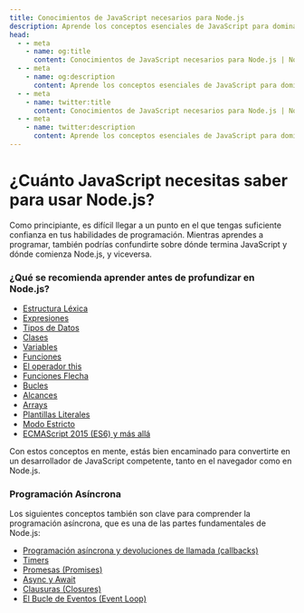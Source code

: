 ```yaml
---
title: Conocimientos de JavaScript necesarios para Node.js
description: Aprende los conceptos esenciales de JavaScript para dominar Node.js, incluyendo la estructura léxica, expresiones, tipos de datos, clases, variables, funciones y programación asíncrona.
head:
  - - meta
    - name: og:title
      content: Conocimientos de JavaScript necesarios para Node.js | Node.js - iDoc.dev
  - - meta
    - name: og:description
      content: Aprende los conceptos esenciales de JavaScript para dominar Node.js, incluyendo la estructura léxica, expresiones, tipos de datos, clases, variables, funciones y programación asíncrona.
  - - meta
    - name: twitter:title
      content: Conocimientos de JavaScript necesarios para Node.js | Node.js - iDoc.dev
  - - meta
    - name: twitter:description
      content: Aprende los conceptos esenciales de JavaScript para dominar Node.js, incluyendo la estructura léxica, expresiones, tipos de datos, clases, variables, funciones y programación asíncrona.
---
```



# ¿Cuánto JavaScript necesitas saber para usar Node.js?

Como principiante, es difícil llegar a un punto en el que tengas suficiente confianza en tus habilidades de programación. Mientras aprendes a programar, también podrías confundirte sobre dónde termina JavaScript y dónde comienza Node.js, y viceversa.

### ¿Qué se recomienda aprender antes de profundizar en Node.js?

+ [Estructura Léxica](https://developer.mozilla.org/es/docs/Web/JavaScript/Reference/Lexical_grammar)
+ [Expresiones](https://developer.mozilla.org/es/docs/Web/JavaScript/Reference/Operators)
+ [Tipos de Datos](https://developer.mozilla.org/es/docs/Web/JavaScript/Data_structures)
+ [Clases](https://developer.mozilla.org/es/docs/Web/JavaScript/Reference/Classes)
+ [Variables](https://developer.mozilla.org/es/docs/Learn/JavaScript/First_steps/Variables#what_is_a_variable)
+ [Funciones](https://developer.mozilla.org/es/docs/Web/JavaScript/Guide/Functions)
+ [El operador this](https://developer.mozilla.org/es/docs/Web/JavaScript/Reference/Operators/this)
+ [Funciones Flecha](https://developer.mozilla.org/es/docs/Web/JavaScript/Reference/Functions/Arrow_functions)
+ [Bucles](https://developer.mozilla.org/es/docs/Web/JavaScript/Guide/Loops_and_iteration)
+ [Alcances](https://developer.mozilla.org/es/docs/Glossary/Scope)
+ [Arrays](https://developer.mozilla.org/es/docs/Web/JavaScript/Reference/Global_Objects/Array)
+ [Plantillas Literales](https://developer.mozilla.org/es/docs/Web/JavaScript/Reference/Template_literals)
+ [Modo Estricto](https://developer.mozilla.org/es/docs/Web/JavaScript/Reference/Strict_mode)
+ [ECMAScript 2015 (ES6) y más allá](https://nodejs.org/es/learn/getting-started/ecmascript-2015-es6-and-beyond)

Con estos conceptos en mente, estás bien encaminado para convertirte en un desarrollador de JavaScript competente, tanto en el navegador como en Node.js.

### Programación Asíncrona

Los siguientes conceptos también son clave para comprender la programación asíncrona, que es una de las partes fundamentales de Node.js:

+ [Programación asíncrona y devoluciones de llamada (callbacks)](https://developer.mozilla.org/es/docs/Learn/JavaScript/Asynchronous/Introducing)
+ [Timers](https://developer.mozilla.org/es/docs/Web/API/setTimeout)
+ [Promesas (Promises)](https://developer.mozilla.org/es/docs/Web/JavaScript/Guide/Using_promises)
+ [Async y Await](https://developer.mozilla.org/es/docs/Web/JavaScript/Reference/Statements/async_function)
+ [Clausuras (Closures)](https://developer.mozilla.org/es/docs/Web/JavaScript/Closures)
+ [El Bucle de Eventos (Event Loop)](https://developer.mozilla.org/es/docs/Web/JavaScript/EventLoop)

